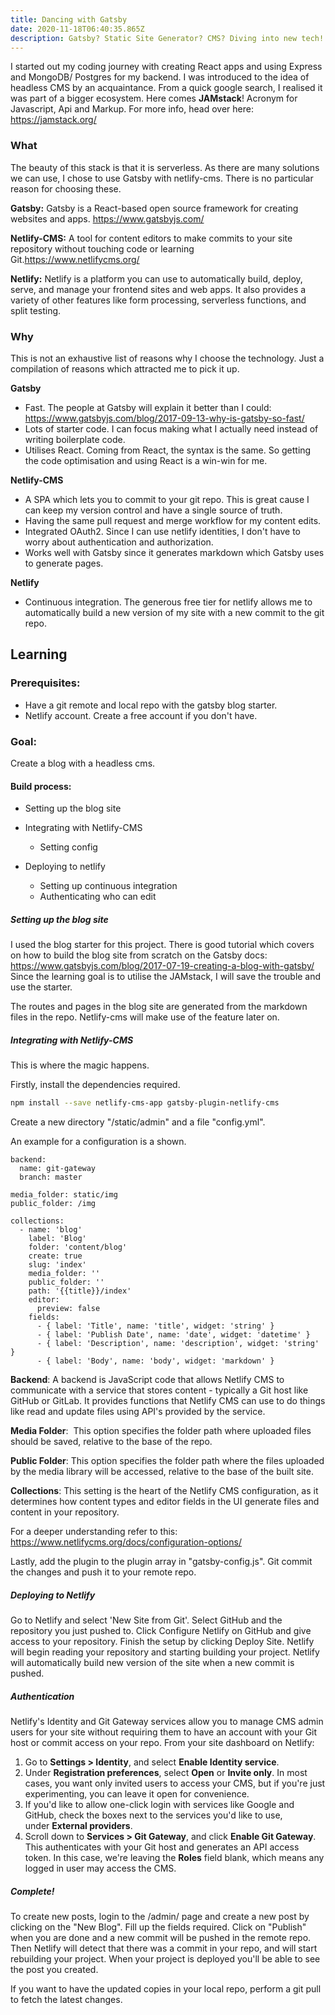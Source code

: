 ```yaml
---
title: Dancing with Gatsby
date: 2020-11-18T06:40:35.865Z
description: Gatsby? Static Site Generator? CMS? Diving into new tech! Let's go!
---
```

I started out my coding journey with creating React apps and using Express and MongoDB/ Postgres for my backend. I was introduced to the idea of headless CMS by an acquaintance. From a quick google search, I realised it was part of a bigger ecosystem. Here comes **JAMstack**! Acronym for Javascript, Api and Markup. For more info, head over here: <https://jamstack.org/>

### What

The beauty of this stack is that it is serverless. As there are many solutions we can use, I chose to use Gatsby with netlify-cms. There is no particular reason for choosing these. 

**Gatsby:** Gatsby is a React-based open source framework for creating websites and apps. <https://www.gatsbyjs.com/>

**Netlify-CMS:** A tool for content editors to make commits to your site repository without touching code or learning Git.<https://www.netlifycms.org/>

**Netlify:**[](https://www.netlify.com/) Netlify is a platform you can use to automatically build, deploy, serve, and manage your frontend sites and web apps. It also provides a variety of other features like form processing, serverless functions, and split testing.

### Why

This is not an exhaustive list of reasons why I choose the technology. Just a compilation of reasons which attracted me to pick it up.

**Gatsby**

* Fast. The people at Gatsby will explain it better than I could: <https://www.gatsbyjs.com/blog/2017-09-13-why-is-gatsby-so-fast/>
* Lots of starter code. I can focus making what I actually need instead of writing boilerplate code.
* Utilises React. Coming from React, the syntax is the same. So getting the code optimisation and using React is a win-win for me.

**Netlify-CMS**

* A SPA which lets you to commit to your git repo. This is great cause I can keep my version control and have a single source of truth.
* Having the same pull request and merge workflow for my content edits.
* Integrated OAuth2. Since I can use netlify identities, I don't have to worry about authentication and authorization.
* Works well with Gatsby since it generates markdown which Gatsby uses to generate pages.

**Netlify**

* Continuous integration. The generous free tier for netlify allows me to automatically build a new version of my site with a new commit to the git repo.



## **Learning** 

### Prerequisites:

* Have a git remote and local repo with the gatsby blog starter.
* Netlify account. Create a free account if you don't have.

### **Goal:**

Create a blog with a headless cms. 

#### Build process:

* Setting up the blog site
* Integrating with Netlify-CMS

  * Setting config
* Deploying to netlify

  * Setting up continuous integration
  * Authenticating who can edit



##### Setting up the blog site

I used the blog starter for this project. There is good tutorial which covers on how to build the blog site from scratch on the Gatsby docs: <https://www.gatsbyjs.com/blog/2017-07-19-creating-a-blog-with-gatsby/> Since the learning goal is to utilise the JAMstack, I will save the trouble and use the starter. 

The routes and pages in the blog site are generated from the markdown files in the repo.  Netlify-cms will make use of the feature later on.

##### Integrating with Netlify-CMS

This is where the magic happens.

Firstly, install the dependencies required.

```bash
npm install --save netlify-cms-app gatsby-plugin-netlify-cms
```

[](https://www.netlifycms.org/docs/gatsby/#configuration)Create a new directory "/static/admin" and a file "config.yml".

An example for a configuration is a shown.

```
backend:
  name: git-gateway
  branch: master

media_folder: static/img
public_folder: /img

collections:
  - name: 'blog'
    label: 'Blog'
    folder: 'content/blog'
    create: true
    slug: 'index'
    media_folder: ''
    public_folder: ''
    path: '{{title}}/index'
    editor:
      preview: false
    fields:
      - { label: 'Title', name: 'title', widget: 'string' }
      - { label: 'Publish Date', name: 'date', widget: 'datetime' }
      - { label: 'Description', name: 'description', widget: 'string' }
      - { label: 'Body', name: 'body', widget: 'markdown' }
```

**Backend**: A backend is JavaScript code that allows Netlify CMS to communicate with a service that stores content - typically a Git host like GitHub or GitLab. It provides functions that Netlify CMS can use to do things like read and update files using API's provided by the service.

**Media Folder**:  This option specifies the folder path where uploaded files should be saved, relative to the base of the repo.

**Public Folder**: This option specifies the folder path where the files uploaded by the media library will be accessed, relative to the base of the built site.

**Collections**: This setting is the heart of the Netlify CMS configuration, as it determines how content types and editor fields in the UI generate files and content in your repository.

For a deeper understanding refer to this: <https://www.netlifycms.org/docs/configuration-options/>

Lastly, add the plugin to the plugin array in "gatsby-config.js". Git commit the changes and push it to your remote repo.

##### Deploying to Netlify

Go to Netlify and select 'New Site from Git'. Select GitHub and the repository you just pushed to. Click Configure Netlify on GitHub and give access to your repository. Finish the setup by clicking Deploy Site. Netlify will begin reading your repository and starting building your project. Netlify will automatically build new version of the site when a new commit is pushed.

##### Authentication

Netlify's Identity and Git Gateway services allow you to manage CMS admin users for your site without requiring them to have an account with your Git host or commit access on your repo. From your site dashboard on Netlify:

1. Go to **Settings > Identity**, and select **Enable Identity service**.
2. Under **Registration preferences**, select **Open** or **Invite only**. In most cases, you want only invited users to access your CMS, but if you're just experimenting, you can leave it open for convenience.
3. If you'd like to allow one-click login with services like Google and GitHub, check the boxes next to the services you'd like to use, under **External providers**.
4. Scroll down to **Services > Git Gateway**, and click **Enable Git Gateway**. This authenticates with your Git host and generates an API access token. In this case, we're leaving the **Roles** field blank, which means any logged in user may access the CMS.

##### Complete!

To create new posts, login to the /admin/ page and create a new post by clicking on the "New Blog". Fill up the fields required. Click on "Publish" when you are done and a new commit will be pushed in the remote repo. Then Netlify will detect that there was a commit in your repo, and will start rebuilding your project. When your project is deployed you'll be able to see the post you created.

If you want to have the updated copies in your local repo, perform a git pull to fetch the latest changes.